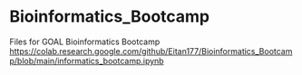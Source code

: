# Bioinformatics_Bootcamp
Files for GOAL Bioinformatics Bootcamp
https://colab.research.google.com/github/Eitan177/Bioinformatics_Bootcamp/blob/main/informatics_bootcamp.ipynb
